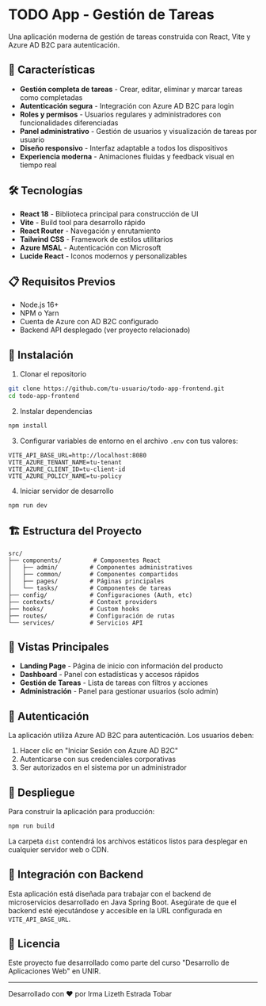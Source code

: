 # TODO App - Gestión de Tareas

Una aplicación moderna de gestión de tareas construida con React, Vite y Azure AD B2C para autenticación.

## 🚀 Características

- **Gestión completa de tareas** - Crear, editar, eliminar y marcar tareas como completadas
- **Autenticación segura** - Integración con Azure AD B2C para login
- **Roles y permisos** - Usuarios regulares y administradores con funcionalidades diferenciadas
- **Panel administrativo** - Gestión de usuarios y visualización de tareas por usuario
- **Diseño responsivo** - Interfaz adaptable a todos los dispositivos
- **Experiencia moderna** - Animaciones fluidas y feedback visual en tiempo real

## 🛠️ Tecnologías

- **React 18** - Biblioteca principal para construcción de UI
- **Vite** - Build tool para desarrollo rápido
- **React Router** - Navegación y enrutamiento
- **Tailwind CSS** - Framework de estilos utilitarios
- **Azure MSAL** - Autenticación con Microsoft
- **Lucide React** - Iconos modernos y personalizables

## 📋 Requisitos Previos

- Node.js 16+ 
- NPM o Yarn
- Cuenta de Azure con AD B2C configurado
- Backend API desplegado (ver proyecto relacionado)

## 🔧 Instalación

1. Clonar el repositorio
```bash
git clone https://github.com/tu-usuario/todo-app-frontend.git
cd todo-app-frontend
```

2. Instalar dependencias
```bash
npm install
```

3. Configurar variables de entorno en el archivo `.env` con tus valores:
```env
VITE_API_BASE_URL=http://localhost:8080
VITE_AZURE_TENANT_NAME=tu-tenant
VITE_AZURE_CLIENT_ID=tu-client-id
VITE_AZURE_POLICY_NAME=tu-policy
```

4. Iniciar servidor de desarrollo
```bash
npm run dev
```

## 🏗️ Estructura del Proyecto

```
src/
├── components/         # Componentes React
│   ├── admin/         # Componentes administrativos
│   ├── common/        # Componentes compartidos
│   ├── pages/         # Páginas principales
│   └── tasks/         # Componentes de tareas
├── config/            # Configuraciones (Auth, etc)
├── contexts/          # Context providers
├── hooks/             # Custom hooks
├── routes/            # Configuración de rutas
└── services/          # Servicios API
```

## 📱 Vistas Principales

- **Landing Page** - Página de inicio con información del producto
- **Dashboard** - Panel con estadísticas y accesos rápidos
- **Gestión de Tareas** - Lista de tareas con filtros y acciones
- **Administración** - Panel para gestionar usuarios (solo admin)

## 🔐 Autenticación

La aplicación utiliza Azure AD B2C para autenticación. Los usuarios deben:
1. Hacer clic en "Iniciar Sesión con Azure AD B2C"
2. Autenticarse con sus credenciales corporativas
3. Ser autorizados en el sistema por un administrador

## 🚀 Despliegue

Para construir la aplicación para producción:

```bash
npm run build
```

La carpeta `dist` contendrá los archivos estáticos listos para desplegar en cualquier servidor web o CDN.

## 🤝 Integración con Backend

Esta aplicación está diseñada para trabajar con el backend de microservicios desarrollado en Java Spring Boot. Asegúrate de que el backend esté ejecutándose y accesible en la URL configurada en `VITE_API_BASE_URL`.

## 📄 Licencia

Este proyecto fue desarrollado como parte del curso "Desarrollo de Aplicaciones Web" en UNIR.

---

Desarrollado con ❤️ por Irma Lizeth Estrada Tobar